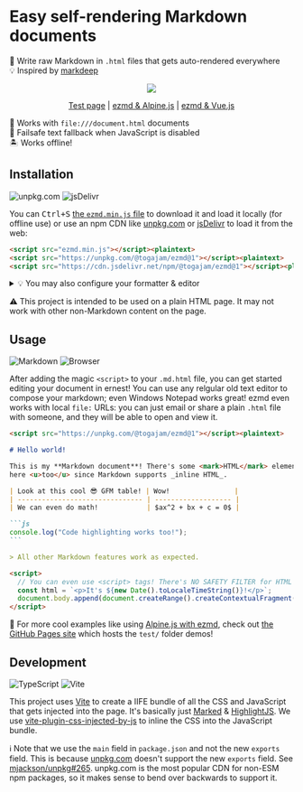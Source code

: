 # Easy self-rendering Markdown documents

📝 Write raw Markdown in `.html` files that gets auto-rendered everywhere \
💡 Inspired by [markdeep]

<div align="center">

![](https://user-images.githubusercontent.com/61068799/249243528-2c41c147-ec38-4d0f-9dc4-7696c1ac3834.png)

<!-- prettier-ignore -->
[Test page](https://togajam.github.io/ezmd/)
| [ezmd & Alpine.js](https://togajam.github.io/ezmd/alpinejs.html)
| [ezmd & Vue.js](https://togajam.github.io/ezmd/vuejs.html)

</div>

📂 Works with `file:///document.html` documents \
📜 Failsafe text fallback when JavaScript is disabled \
🏝️ Works offline!

## Installation

![unpkg.com](https://img.shields.io/static/v1?style=for-the-badge&message=unpkg.com&color=EFEFEF&logo=Udemy&logoColor=8B4513&label=)
![jsDelivr](https://img.shields.io/static/v1?style=for-the-badge&message=jsDelivr&color=E84D3D&logo=jsDelivr&logoColor=FFFFFF&label=)

You can <kbd><kbd>Ctrl</kbd>+<kbd>S</kbd></kbd> [the `ezmd.min.js` file] to
download it and load it locally (for offline use) or use an npm CDN like
[unpkg.com] or [jsDelivr] to load it from the web:

<!-- prettier-ignore -->
```html
<script src="ezmd.min.js"></script><plaintext>
<script src="https://unpkg.com/@togajam/ezmd@1"></script><plaintext>
<script src="https://cdn.jsdelivr.net/npm/@togajam/ezmd@1"></script><plaintext>
```

<details><summary>💡 You may also configure your formatter & editor</summary>

To get the best editing experience, you can configure Prettier or your other
favorite formatter to use its Markdown parser/beautifier on `.html` files.

```jsonc
// package.json
{
  "prettier": {
    "overrides": [
      {
        "files": ["*.html"],
        "options": {
          "parser": "markdown"
        }
      }
    ]
  }
}
```

💡 You can also use a custom suffix like `.ezmd.html` or something if you have
other non-ezmd HTML content in your workspace too.

⚛️ To get proper syntax highlighting in VS Code, you'll need to configure it to
use its Markdown mode for `.html` files. You can do this by adding this to your
`.vscode/settings.json` file:

```jsonc
{
  "files.associations": {
    "*.html": "markdown"
  }
}
```

</details>

⚠️ This project is intended to be used on a plain HTML page. It may not work
with other non-Markdown content on the page.

## Usage

![Markdown](https://img.shields.io/static/v1?style=for-the-badge&message=Markdown&color=000000&logo=Markdown&logoColor=FFFFFF&label=)
![Browser](https://img.shields.io/static/v1?style=for-the-badge&message=Browser&color=4285F4&logo=Google+Chrome&logoColor=FFFFFF&label=)

After adding the magic `<script>` to your `.md.html` file, you can get started
editing your document in ernest! You can use any relgular old text editor to
compose your markdown; even Windows Notepad works great! ezmd even works with
local `file:` URLs: you can just email or share a plain `.html` file with
someone, and they will be able to open and view it.

````md
<script src="https://unpkg.com/@togajam/ezmd@1"></script><plaintext>

# Hello world!

This is my **Markdown document**! There's some <mark>HTML</mark> elements in
here <u>too</u> since Markdown supports _inline HTML_.

| Look at this cool 😎 GFM table! | Wow!                |
| ------------------------------- | ------------------- |
| We can even do math!            | $ax^2 + bx + c = 0$ |

```js
console.log("Code highlighting works too!");
```

> All other Markdown features work as expected.

<script>
  // You can even use <script> tags! There's NO SAFETY FILTER for HTML elements.
  const html = `<p>It's ${new Date().toLocaleTimeString()}!</p>`;
  document.body.append(document.createRange().createContextualFragment(html));
</script>
````

🤩 For more cool examples like using [Alpine.js with ezmd], check out [the
GitHub Pages site] which hosts the `test/` folder demos!

## Development

![TypeScript](https://img.shields.io/static/v1?style=for-the-badge&message=TypeScript&color=3178C6&logo=TypeScript&logoColor=FFFFFF&label=)
![Vite](https://img.shields.io/static/v1?style=for-the-badge&message=Vite&color=646CFF&logo=Vite&logoColor=FFFFFF&label=)

This project uses [Vite] to create a IIFE bundle of all the CSS and JavaScript
that gets injected into the page. It's basically just [Marked] & [HighlightJS].
We use [vite-plugin-css-injected-by-js] to inline the CSS into the JavaScript
bundle.

ℹ Note that we use the `main` field in `package.json` and not the new `exports`
field. This is because [unpkg.com] doesn't support the new `exports` field. See
[mjackson/unpkg#265]. unpkg.com is the most popular CDN for non-ESM npm
packages, so it makes sense to bend over backwards to support it.

<!-- prettier-ignore-start -->
[markdeep]: https://casual-effects.com/markdeep/
[marked]: https://marked.js.org/
[highlightjs]: https://highlightjs.org/
[mjackson/unpkg#265]: https://github.com/mjackson/unpkg/issues/265
[vite]: https://vitejs.dev/
[unpkg.com]: https://unpkg.com/
[jsdelivr]: https://www.jsdelivr.com/
[vite-plugin-css-injected-by-js]: https://github.com/marco-prontera/vite-plugin-css-injected-by-js#readme
[alpine.js with ezmd]: https://togajam.github.io/ezmd/alpinejs.html
[the github pages site]: https://togajam.github.io/ezmd/
[the `ezmd.min.js` file]: https://togajam.github.io/ezmd/ezmd.min.js
<!-- prettier-ignore-end -->
